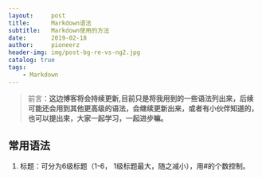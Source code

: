 ```yaml
---
layout:     post
title:      Markdown语法
subtitle:   Markdown使用的方法
date:       2019-02-18
author:     pioneerz
header-img: img/post-bg-re-vs-ng2.jpg
catalog: true
tags:
    - Markdown
---
```


>前言：**这边博客将会持续更新,目前只是将我用到的一些语法列出来，后续可能还会用到其他更高级的语法，会继续更新出来，或者有小伙伴知道的，也可以提出来，大家一起学习，一起进步嘛。**

## **常用语法**
1. 标题：可分为6级标题（1-6， 1级标题最大，随之减小），用#的个数控制。
	
